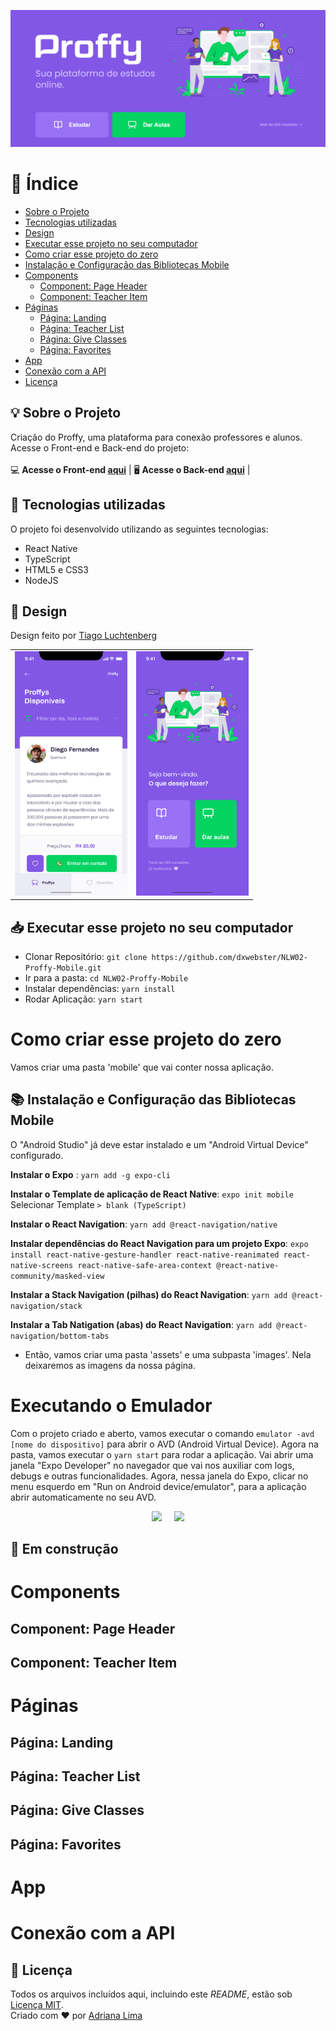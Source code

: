 <p align="center">
  <img src="readme/Home.png"/>
</p>

# 📑 Índice

- [Sobre o Projeto](#-sobre-o-projeto)
- [Tecnologias utilizadas](#-tecnologias-utilizadas)
- [Design](#-design)
- [Executar esse projeto no seu computador](#Executar-esse-projeto-no-seu-computador)
- [Como criar esse projeto do zero](#Como-criar-esse-projeto-do-zero)
- [Instalação e Configuração das Bibliotecas Mobile](#-instalação-e-configuração-das-bibliotecas-mobile)
- [Components](#components)
  - [Component: Page Header](#component-page-header)
  - [Component: Teacher Item](#component-teacher-item)
- [Páginas](#páginas)
  - [Página: Landing](#página-landing)
  - [Página: Teacher List](#página-teacher-list)
  - [Página: Give Classes](#página-give-classes)
  - [Página: Favorites](#página-favorites)
- [App](#app)
- [Conexão com a API](#conexão-com-a-api)
- [Licença](#-licença)

## 💡 Sobre o Projeto
Criação do Proffy, uma plataforma para conexão professores e alunos. Acesse o Front-end e Back-end do projeto:  <br><br>
💻 **Acesse o Front-end [aqui](https://github.com/dxwebster/NLW2-Proffy/tree/master/web)** | 
🖥 **Acesse o Back-end [aqui](https://github.com/dxwebster/NLW2-Proffy/tree/master/server)** | 

## 🚀 Tecnologias utilizadas
O projeto foi desenvolvido utilizando as seguintes tecnologias:
- React Native
- TypeScript
- HTML5 e CSS3
- NodeJS

## 🎨 Design
Design feito por [Tiago Luchtenberg](https://www.instagram.com/tiagoluchtenberg/)

<table>
  <tr>
    <td><img src="./readme/preview-mobile.png" width=180 /></td><td><img src="./readme/Home-mobile.png" width=180 /></td>
  </tr>
</table>

## 📥 Executar esse projeto no seu computador

- Clonar Repositório: `git clone https://github.com/dxwebster/NLW02-Proffy-Mobile.git`
- Ir para a pasta: `cd NLW02-Proffy-Mobile`
- Instalar dependências: `yarn install`
- Rodar Aplicação: `yarn start`

# Como criar esse projeto do zero

Vamos criar uma pasta 'mobile' que vai conter nossa aplicação.

## 📚 Instalação e Configuração das Bibliotecas Mobile

O "Android Studio" já deve estar instalado e um "Android Virtual Device" configurado.

**Instalar o Expo** : `yarn add -g expo-cli`

**Instalar o Template de aplicação de React Native**: `expo init mobile`
Selecionar Template `> blank (TypeScript)`

**Instalar o React Navigation**: `yarn add @react-navigation/native`

**Instalar dependências do React Navigation para um projeto Expo**: `expo install react-native-gesture-handler react-native-reanimated react-native-screens react-native-safe-area-context @react-native-community/masked-view`

**Instalar a Stack Navigation (pilhas) do React Navigation**: `yarn add @react-navigation/stack`

**Instalar a Tab Natigation (abas) do React Navigation**: `yarn add @react-navigation/bottom-tabs`

- Então, vamos criar uma pasta 'assets' e uma subpasta 'images'. Nela deixaremos as imagens da nossa página.

# Executando o Emulador

Com o projeto criado e aberto, vamos executar o comando `emulator -avd [nome do dispositivo]` para abrir o AVD (Android Virtual Device).
Agora na pasta, vamos executar o `yarn start` para rodar a aplicação. Vai abrir uma janela "Expo Developer" no navegador que vai nos auxiliar com logs, debugs e outras funcionalidades. Agora, nessa janela do Expo, clicar no menu esquerdo em "Run on Android device/emulator", para a aplicação abrir automaticamente no seu AVD.

<p align="center">
  <img src="readme/expo.png" width="600"/> &nbsp; &nbsp; <img src="readme/avd-bt.png"/>
</p>

## 🚧 Em construção

# Components

## Component: Page Header

## Component: Teacher Item

# Páginas

## Página: Landing

## Página: Teacher List

## Página: Give Classes

## Página: Favorites

# App

# Conexão com a API



## 📕 Licença

Todos os arquivos incluídos aqui, incluindo este _README_, estão sob [Licença MIT](./LICENSE).<br>
Criado com ❤ por [Adriana Lima](https://github.com/dxwebster)

